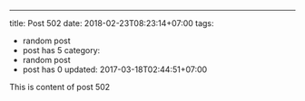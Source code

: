 ---
title: Post 502
date: 2018-02-23T08:23:14+07:00
tags:
  - random post
  - post has 5
category:
  - random post
  - post has 0
updated: 2017-03-18T02:44:51+07:00

This is content of post 502